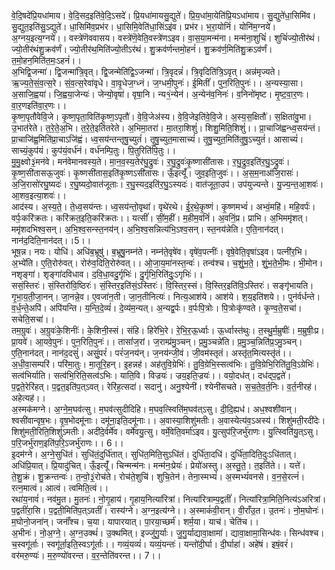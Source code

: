 

  
वे॒दि॒षदे॑प्रि॒यधा॑माय। वे॒दि॒सद॒इति॑वे॒दि॒ऽसदे॑। प्रि॒यधा॑मायसु॒द्युते॑। प्रि॒य॒धा॑मा॒येति॑प्रि॒यऽधा॑माय। सु॒द्युते॑धा॒सिमि॑व। सु॒द्युत॒इति॑सु॒ऽद्युते॑। धा॒सिमि॑व॒प्रभ॑र। धा॒सिमि॒वेति॑धा॒सिंऽइ॑व। प्रभ॑र। भ॒रा॒योनिं॑। योनि॑म॒ग्नये॑। अ॒ग्नय॒इत्य॒ग्नये॑।। वस्त्रे॑णॆववासय। वस्त्रे॑णॆ॒वेति॒वस्त्रे॑णऽइव। वा॒स॒या॒मन्म॑ना। मन्म॑ना॒शुचिं॑। शुचिं॑ज्यो॒तीर॑थं। ज्यो॒तीर॑थंशु॒क्रव॑र्णं। ज्यो॒तीर॑थ॒मिति॑ज्यो॒तीऽर॑थं। शु॒क्रव॑र्णन्तमो॒हनं॑। शु॒क्रव॑र्ण॒मिति॑शु॒क्रऽव॑र्णं। त॒मो॒हन॒मिति॑त॒मः॒ऽहनं॑।।  
अ॒भिद्वि॒जन्मा॑। द्वि॒जन्मा॑त्रि॒वृत्। द्वि॒जन्मेति॑द्वि॒ऽजन्मा॑। त्रि॒वृदन्नं॑। त्रि॒वृदिति॑त्रि॒ऽवृत्। अन्न॑मृज्यते। ऋ॒ज्य॒ते॒सं॒व॒त्स॒रे। सं॒व॒त्स॒रेवा॑वृधे। वा॒वृ॒धेज॒ग्ध्नं। ज॒ग्धमी॒पुनः॑। ई॒मितीं॑। पुन॒रिति॒पुनः॑।। अ॒न्यस्या॒सा। अ॒साजि॒ह्वया॑। जि॒ह्वया॒जेन्यः॑। जेन्यो॒वृषा॑। वृषा॒नि। न्य१॒॑न्येन॑। अ॒न्येन॑व॒निनः॑। व॒निनो॑मृष्ट। मृ॒ष्ट॒वा॒र॒णः। वा॒र॒णइति॑वा॒र॒णः।।  
कृ॒ष्ण॒पृतौ॑वेवि॒जे। कृ॒ष्ण॒पृता॒विति॑कृ॒ष्ण॒ऽपृतौ॑। वे॒वि॒जेअ॑स्य। वे॒वि॒जेइति॑वे॒वि॒जे। अ॒स्य॒स॒क्षितौ॑। स॒क्षिता॑वु॒भा। उ॒भात॑रेते। त॒रे॒ते॒अ॒भि। त॒रे॒ते॒इति॑तरेते। अ॒भिमा॒तरा॑। मा॒तरा॒शिशुं॑। शिशु॒मिति॒शिशुं॑।। प्रा॒चाजि॑ह्वन्ध्व॒सय॑न्तं। प्रा॒चाजि॑ह्व॒मिति॑प्रा॒चाऽजि॑ह्वं। ध्व॒सय॑न्तन्तृषु॒च्युतं॑। तृ॒षु॒च्युत॒मासाच्यं॑। तृ॒षु॒च्युत॒मिति॑तृ॒षु॒ऽच्युतं॑। आसाच्यं॑। साच्यं॒कुप॑यं। कुप॑यं॒वर्ध॑नं। वर्ध॑नम्पि॒तुः। पि॒तुरिति॑पि॒तुः।।  
मु॒मु॒क्ष्वो३॒॑मन॑वे। मन॑वेमानवस्य॒ते। मा॒न॒व॒स्य॒तेर॑घु॒द्रुवः॑। र॒घु॒द्रुवः॑कृ॒ष्णासी॑तासः। र॒घु॒द्रुव॒इति॑र॒घु॒ऽद्रुवः॑। कृ॒ष्ण॒सी॑तासऊ॒जुवः॑। कृ॒ष्णसी॑तास॒इति॑कृ॒ष्णऽसी॑तासः। ऊँ॒इत्यूँ॑। जुव॒इति॒जुवः॑।। अ॒स॒म॒नाअ॑जि॒रासः॑। अ॒जि॒रासो॑रघु॒ष्यदः॑। र॒घु॒ष्यदो॒वात॑जूताः। र॒घु॒स्यद॒इति॑र॒घु॒ऽस्यदः॑। वात॑जूता॒उप॑। उप॑युज्यन्ते। यु॒ज्य॒न्त॒आ॒शवः॑। आ॒शव॒इत्या॒शवः॑।।  
आद॑स्य। अ॒स्य॒ते॒। ते॒ध्व॒सय॑न्तः। ध्व॒सय॑न्तो॒वृथा॑। वृथे॑रथे। ई॒र॒थे॒कृ॒ष्णं। कृ॒ष्णमभ्वं॑। अभ्वं॒महि॑। महि॒वर्पः॑। वर्पः॒करि॑क्रतः। करि॑क्रत॒इति॒करि॑क्रतः।। यत्सीं॑। सीं॒म॒हीं। म॒हीम॒वनिं॑। अ॒वनिं॒प्र। प्राभि। अ॒भिममृ॑शत्। ममृ॑शदभिश्व॒सन्। अ॒भि॒श्व॒सन्स्त॒नय॑न्। अ॒भि॒श्व॒सन्नित्य॑भि॒ऽश्व॒सन्। स्त॒नय॑न्नेति। ए॒ति॒नान॑दत्। नान॑द॒दिति॒नान॑दत्।।5।।  
भूष॒न्न। नयः। योधि॑। अधि॑ब॒भ्रूषु॑। ब॒भ्रूषु॒नम्न॑ते। नम्न॑ते॒वृषे॑व। वृषे॑व॒पत्नीः॑। वृषे॒वेति॒वृषा॑ऽइव। पत्नी॑र॒भि। अ॒भ्ये॑ति। ए॒ति॒रोरु॑वत्। रोरु॑व॒दिति॒रोरु॑वत्।। ओ॒जा॒य॒मा॑नस्त॒न्वः॑। तन्व॑श्च। च॒शुं॒भ॒ते॒। शुं॒भ॒ते॒भी॒मः। भी॒मोन। नशृङ्गा॑। शृङ्गा॑दविधाव। द॒वि॒धा॒वदु॒र्गृभिः॑। दु॒र्गृभि॒रिति॑दुः॒ऽगृभिः॑।।  
ससं॒स्तिरः॑। सं॒स्तिरो॑वि॒ष्ठिरः॑। सं॒स्तिर॒इति॑सं॒ऽस्तिरः॑। वि॒स्तिर॒स्सं। वि॒स्तिर॒इति॑वि॒ऽस्तिरः॑। सङ्गृ॑भायति। गृ॒भा॒य॒ती॒जा॒नन्। जा॒नन्ने॒व। ए॒वजा॑न॒ती। जा॒न॒तीनित्यः॑। नित्य॒आश॑ये। आश॑ये। श॒य॒इति॑शये।। पुन॑र्वर्धन्ते। व॒र्ध॒न्ते॒अपि॑। अपि॑यन्ति। य॒न्ति॒दे॒व्यं॑। दे॒व्य॑म॒न्यत्। अ॒न्यद्व॒र्पः। व॒र्पःपि॒त्रोः। पि॒त्रोःकृ॑ण्वते। कृ॒ण्व॒ते॒सचा॑। सचेति॒सचा॑।।  
तम॒ग्रुवः॑। अ॒ग्रुवः॑के॒शिनीः॑। के॒शिनी॒स्सं। संहि। हिरे॑भि॒रे। रे॒भि॒र॒ऊ॒र्ध्वाः। ऊ॒र्ध्वास्त॑थुः। त॒स्थु॒र्म॒म्रुषीः॑। म॒म्रुषीः॒प्र। प्रा॒यवे॑। आ॒यवे॒पुनः॑। पुन॒रिति॒पुनः॑।। तासां॑ज॒रां। ज॒राम्प्र॑मु॒ञ्चन्। प्र॒मु॒ञ्चन्ने॑ति। प्र॒मु॒ञ्च॒न्निति॑प्र॒ऽमु॒ञ्चन्। ए॒ति॒नान॑दत्। नान॑द॒दसुं॑। असुं॒परं॑। परं॑ज॒नय॑न्। ज॒नय॑न्जी॒वं। जी॒वम॑स्तृतं। अस्तृ॑त॒मित्यस्तृ॑तं।।  
अ॒धी॒वा॒सम्परि॑। परि॑मा॒तुः। मा॒तूरि॒हन्। इ॒हन्नह॑। अह॑तुवि॒ग्रेभिः॑। तु॒वि॒ग्रेभि॒स्सत्व॑भिः। तु॒वि॒ग्रेभि॒रिति॑तु॒वि॒ऽग्रेभिः॑। सत्व॑भिर्याति। सत्व॑भि॒रिति॒सत्व॑ऽभिः। याति॒वि। विज्रयः॑। ज्रय॒इति॒ज्रयः॑।। वयो॒दध॑त्। दध॑द्प॒द्वते॑। प॒द्वते॒रेरि॑हत्। प॒द्वत॒इति॑प॒त्ऽवत्। रेरि॑ह॒त्सदा॑। सदानु॑। अनु॒श्येनी॑। श्येनी॑सचते। स॒च॒ते॒व॒र्त॒निः। व॒र्त॒नीरह॑। अहेत्यह॑।।  
अ॒स्मक॑मग्ने। अ॒ग्ने॒म॒घव॑त्सु। म॒घव॑त्सुदीदिहि। म॒घव॒त्स्विति॑म॒घव॑त्ऽसु। दी॒दि॒ह्यध॑। अध॒श्वशी॑वान्। श्वसी॑वान्वृष॒भः। वृ॒ष॒भोदमू॑नाः। दमू॑ना॒इति॒दमू॑नाः।। अ॒वास्या॒शिशु॑मतीः। अ॒वास्येत्य॑व॒ऽअस्य॑। शिशु॑मती॒रदी॑देः। शिशु॑मती॒रिति॒शिशु॑ऽमतीः। अदी॑दे॒र्वर्मे॑व। वर्मे॑वयु॒त्सु। वर्मे॒वेति॒वर्मा॑ऽइव। यु॒त्सुप॑रि॒जर्भु॑राणः। यु॒त्स्विति॑यु॒त्ऽसु। प॒रि॒जर्भु॑राण॒इति॑प॒रि॒ऽजर्भु॑राणः।। 6।।  
इ॒दम॑ग्ने। अ॒ग्ने॒सुधि॑तं। सुधि॑तं॒दुर्धि॑तात्। सुधि॑त॒मिति॒सुऽधि॑तं। दुर्धि॑ता॒दधि॑। दुर्धि॑ता॒दिति॒दुःऽधि॑तात्। अधि॑प्रि॒यात्। प्रि॒यादु॑चित्। ऊँ॒इत्यूँ॑। चिन्मन्म॑नः। मन्म॑नः॒प्रेयः॑। प्रेयो॑अस्तु। अ॒स्तु॒ते॒। त॒इति॑ते।। यत्ते॑। ते॒शु॒क्रं। शु॒क्रन्तन्वः॑। त॒न्वो॒३॒॑रोच॑ते। रोच॑ते॒शुचि॑। शुचि॒तेन॑। तेना॒स्मभ्यं॑। अ॒स्मभ्यं॑वनसे। व॒न॒से॒रत्नं॑। रत्न॒मात्वं। आत्वं। त्वमिति॒त्वं।।  
रथा॑य॒नावं॑। नव॑मु॒त। मु॒तनः॑। नो॒गृ॒हाय॑। गृ॒हाय॒नित्या॑रित्रां। नित्या॑रित्राम्प॒द्वतीं॑। नित्या॑रित्रा॒मिति॒नित्य॑ऽअरित्रां। प॒द्वतीं॑रा॒सि। प॒द्वती॒मिति॑प॒त्ऽवतीं॑। रास्य॑ग्ने। अ॒ग्न॒इत्य॑ग्ने।। अ॒स्माकं॑वी॒रान्। वी॒राँउ॒त। उ॒तनः॑। नो॒म॒घोनः॑। म॒घोनो॒जना॑न्। जनाँ॑श्च। च॒या। यापारयात्। पा॒रया॒च्छर्म॑। शर्म॒या। याच॑। चेति॑च।।  
अ॒भीनः॑। नो॒अ॒ग्ने॒। अ॒ग्न॒उक्थं॑। उ॒क्थमित्। इज्जु॑गु॒र्याः। जु॒गु॒र्याद्यावा॒क्षामा॑। द्यावा॒क्षामा॒सिन्ध॑वः। सिन्ध॑वश्च। च॒स्वगू॑र्ताः। स्वगू॑र्ता॒इति॒स्वऽगू॑र्ताः।। गव्यं॒यव्यं॑। यव्यं॒यन्तः॑। यन्तो॑दी॒र्घा। दी॒र्घाहा॑। अहे॑षं। इषं॒वरं॑। वर॑मरु॒ण्यः॑। म॒रु॒ण्यो॑वरन्त। व॒र॒न्तेति॑वरन्त।। 7।।  
